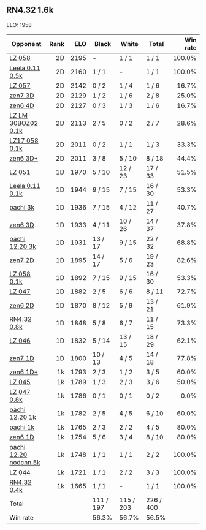 ## RN4.32 1.6k ##

ELO: 1958

Opponent | Rank | ELO | Black | White | Total | Win rate
---------|-----:|----:|-------|-------|-------|-------:
[LZ 058](LZ%20058.md) | 2D | 2195 | - | 1 / 1 | 1 / 1 | 100.0%
[Leela 0.11 0.5k](Leela%200.11%200.5k.md) | 2D | 2160 | 1 / 1 | - | 1 / 1 | 100.0%
[LZ 057](LZ%20057.md) | 2D | 2142 | 0 / 2 | 1 / 4 | 1 / 6 | 16.7%
[zen7 3D](zen7%203D.md) | 2D | 2129 | 1 / 2 | 1 / 6 | 2 / 8 | 25.0%
[zen6 4D](zen6%204D.md) | 2D | 2127 | 0 / 3 | 1 / 3 | 1 / 6 | 16.7%
[LZ LM 30BOZ02 0.1k](LZ%20LM%2030BOZ02%200.1k.md) | 2D | 2113 | 2 / 5 | 0 / 2 | 2 / 7 | 28.6%
[LZ17 058 0.1k](LZ17%20058%200.1k.md) | 2D | 2011 | 0 / 2 | 1 / 1 | 1 / 3 | 33.3%
[zen6 3D+](zen6%203D+.md) | 2D | 2011 | 3 / 8 | 5 / 10 | 8 / 18 | 44.4%
[LZ 051](LZ%20051.md) | 1D | 1970 | 5 / 10 | 12 / 23 | 17 / 33 | 51.5%
[Leela 0.11 0.1k](Leela%200.11%200.1k.md) | 1D | 1944 | 9 / 15 | 7 / 15 | 16 / 30 | 53.3%
[pachi 3k](pachi%203k.md) | 1D | 1936 | 7 / 15 | 4 / 12 | 11 / 27 | 40.7%
[zen6 3D](zen6%203D.md) | 1D | 1933 | 4 / 11 | 10 / 26 | 14 / 37 | 37.8%
[pachi 12.20 3k](pachi%2012.20%203k.md) | 1D | 1931 | 13 / 17 | 9 / 15 | 22 / 32 | 68.8%
[zen7 2D](zen7%202D.md) | 1D | 1895 | 14 / 17 | 5 / 6 | 19 / 23 | 82.6%
[LZ 058 0.1k](LZ%20058%200.1k.md) | 1D | 1892 | 7 / 15 | 9 / 15 | 16 / 30 | 53.3%
[LZ 047](LZ%20047.md) | 1D | 1882 | 2 / 5 | 6 / 6 | 8 / 11 | 72.7%
[zen6 2D](zen6%202D.md) | 1D | 1870 | 8 / 12 | 5 / 9 | 13 / 21 | 61.9%
[RN4.32 0.8k](RN4.32%200.8k.md) | 1D | 1848 | 5 / 8 | 6 / 7 | 11 / 15 | 73.3%
[LZ 046](LZ%20046.md) | 1D | 1832 | 5 / 14 | 13 / 15 | 18 / 29 | 62.1%
[zen7 1D](zen7%201D.md) | 1D | 1800 | 10 / 13 | 4 / 5 | 14 / 18 | 77.8%
[zen6 1D+](zen6%201D+.md) | 1k | 1793 | 2 / 3 | 1 / 2 | 3 / 5 | 60.0%
[LZ 045](LZ%20045.md) | 1k | 1789 | 1 / 3 | 2 / 3 | 3 / 6 | 50.0%
[LZ 047 0.8k](LZ%20047%200.8k.md) | 1k | 1786 | 0 / 1 | 0 / 1 | 0 / 2 | 0.0%
[pachi 12.20 1k](pachi%2012.20%201k.md) | 1k | 1782 | 2 / 5 | 4 / 5 | 6 / 10 | 60.0%
[pachi 1k](pachi%201k.md) | 1k | 1765 | 2 / 3 | 2 / 2 | 4 / 5 | 80.0%
[zen6 1D](zen6%201D.md) | 1k | 1754 | 5 / 6 | 3 / 4 | 8 / 10 | 80.0%
[pachi 12.20 nodcnn 5k](pachi%2012.20%20nodcnn%205k.md) | 1k | 1748 | 1 / 1 | 1 / 1 | 2 / 2 | 100.0%
[LZ 044](LZ%20044.md) | 1k | 1721 | 1 / 1 | 2 / 2 | 3 / 3 | 100.0%
[RN4.32 0.4k](RN4.32%200.4k.md) | 1k | 1665 | 1 / 1 | - | 1 / 1 | 100.0%
Total | | | 111 / 197 | 115 / 203 | 226 / 400 | 
Win rate| | | 56.3% | 56.7% | 56.5% | 
